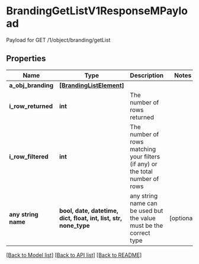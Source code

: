 # BrandingGetListV1ResponseMPayload

Payload for GET /1/object/branding/getList

## Properties
Name | Type | Description | Notes
------------ | ------------- | ------------- | -------------
**a_obj_branding** | [**[BrandingListElement]**](BrandingListElement.md) |  | 
**i_row_returned** | **int** | The number of rows returned | 
**i_row_filtered** | **int** | The number of rows matching your filters (if any) or the total number of rows | 
**any string name** | **bool, date, datetime, dict, float, int, list, str, none_type** | any string name can be used but the value must be the correct type | [optional]

[[Back to Model list]](../README.md#documentation-for-models) [[Back to API list]](../README.md#documentation-for-api-endpoints) [[Back to README]](../README.md)


